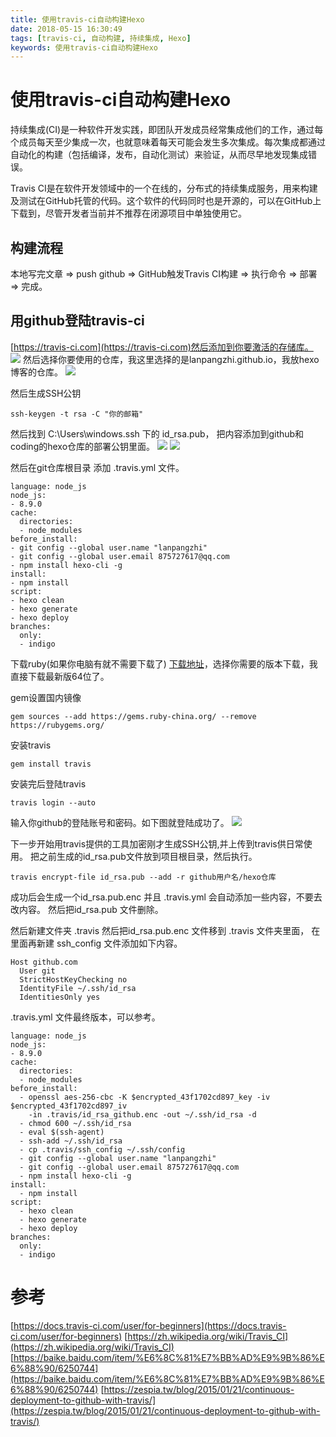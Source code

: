 ```yaml
---
title: 使用travis-ci自动构建Hexo
date: 2018-05-15 16:30:49
tags: [travis-ci, 自动构建, 持续集成, Hexo]
keywords: 使用travis-ci自动构建Hexo
---
```

# 使用travis-ci自动构建Hexo
持续集成(CI)是一种软件开发实践，即团队开发成员经常集成他们的工作，通过每个成员每天至少集成一次，也就意味着每天可能会发生多次集成。每次集成都通过自动化的构建（包括编译，发布，自动化测试）来验证，从而尽早地发现集成错误。
<!--more-->
Travis CI是在软件开发领域中的一个在线的，分布式的持续集成服务，用来构建及测试在GitHub托管的代码。这个软件的代码同时也是开源的，可以在GitHub上下载到，尽管开发者当前并不推荐在闭源项目中单独使用它。

## 构建流程
本地写完文章  =>  push github  =>  GitHub触发Travis CI构建  =>  执行命令  =>  部署  =>   完成。


## 用github登陆travis-ci
[https://travis-ci.com](https://travis-ci.com)然后添加到你要激活的存储库。
![](http://hexo-1252491761.file.myqcloud.com/%E4%BD%BF%E7%94%A8travis-ci%E8%87%AA%E5%8A%A8%E6%9E%84%E5%BB%BAHexo/QQ%E5%9B%BE%E7%89%8720180515180738.png)
然后选择你要使用的仓库，我这里选择的是lanpangzhi.github.io，我放hexo博客的仓库。
![](http://hexo-1252491761.file.myqcloud.com/%E4%BD%BF%E7%94%A8travis-ci%E8%87%AA%E5%8A%A8%E6%9E%84%E5%BB%BAHexo/QQ%E5%9B%BE%E7%89%8720180515180908.png)

然后生成SSH公钥
```
ssh-keygen -t rsa -C "你的邮箱"
```
然后找到 C:\Users\windows\.ssh  下的 id_rsa.pub， 把内容添加到github和coding的hexo仓库的部署公钥里面。
![](http://hexo-1252491761.file.myqcloud.com/%E4%BD%BF%E7%94%A8travis-ci%E8%87%AA%E5%8A%A8%E6%9E%84%E5%BB%BAHexo/QQ%E5%9B%BE%E7%89%8720180516144527.png)
![](http://hexo-1252491761.file.myqcloud.com/%E4%BD%BF%E7%94%A8travis-ci%E8%87%AA%E5%8A%A8%E6%9E%84%E5%BB%BAHexo/QQ%E5%9B%BE%E7%89%8720180516144704.png)

然后在git仓库根目录 添加 .travis.yml 文件。
```
language: node_js
node_js:
- 8.9.0
cache:
  directories:
  - node_modules
before_install:
- git config --global user.name "lanpangzhi"
- git config --global user.email 875727617@qq.com
- npm install hexo-cli -g
install:
- npm install
script:
- hexo clean
- hexo generate
- hexo deploy
branches:
  only:
  - indigo
```

下载ruby(如果你电脑有就不需要下载了)
[下载地址](https://rubyinstaller.org/downloads/)，选择你需要的版本下载，我直接下载最新版64位了。

gem设置国内镜像
```
gem sources --add https://gems.ruby-china.org/ --remove https://rubygems.org/
```
安装travis  
```   
gem install travis
```
安装完后登陆travis
```
travis login --auto
```
输入你github的登陆账号和密码。如下图就登陆成功了。
![](http://hexo-1252491761.file.myqcloud.com/%E4%BD%BF%E7%94%A8travis-ci%E8%87%AA%E5%8A%A8%E6%9E%84%E5%BB%BAHexo/QQ%E5%9B%BE%E7%89%8720180516152543.png)

下一步开始用travis提供的工具加密刚才生成SSH公钥,并上传到travis供日常使用。
把之前生成的id_rsa.pub文件放到项目根目录，然后执行。
```
travis encrypt-file id_rsa.pub --add -r github用户名/hexo仓库
```
成功后会生成一个id_rsa.pub.enc 并且 .travis.yml 会自动添加一些内容，不要去改内容。 然后把id_rsa.pub 文件删除。

然后新建文件夹 .travis 然后把id_rsa.pub.enc 文件移到 .travis 文件夹里面， 在里面再新建  ssh_config 文件添加如下内容。
```
Host github.com
  User git
  StrictHostKeyChecking no
  IdentityFile ~/.ssh/id_rsa
  IdentitiesOnly yes
```

.travis.yml 文件最终版本，可以参考。
```
language: node_js
node_js:
- 8.9.0
cache:
  directories:
  - node_modules
before_install:
  - openssl aes-256-cbc -K $encrypted_43f1702cd897_key -iv $encrypted_43f1702cd897_iv
    -in .travis/id_rsa_github.enc -out ~/.ssh/id_rsa -d
  - chmod 600 ~/.ssh/id_rsa
  - eval $(ssh-agent)
  - ssh-add ~/.ssh/id_rsa
  - cp .travis/ssh_config ~/.ssh/config
  - git config --global user.name "lanpangzhi"
  - git config --global user.email 875727617@qq.com
  - npm install hexo-cli -g
install:
  - npm install
script:
  - hexo clean
  - hexo generate
  - hexo deploy
branches:
  only:
  - indigo
```

# 参考
[https://docs.travis-ci.com/user/for-beginners](https://docs.travis-ci.com/user/for-beginners)
[https://zh.wikipedia.org/wiki/Travis_CI](https://zh.wikipedia.org/wiki/Travis_CI)
[https://baike.baidu.com/item/%E6%8C%81%E7%BB%AD%E9%9B%86%E6%88%90/6250744](https://baike.baidu.com/item/%E6%8C%81%E7%BB%AD%E9%9B%86%E6%88%90/6250744)
[https://zespia.tw/blog/2015/01/21/continuous-deployment-to-github-with-travis/](https://zespia.tw/blog/2015/01/21/continuous-deployment-to-github-with-travis/)
